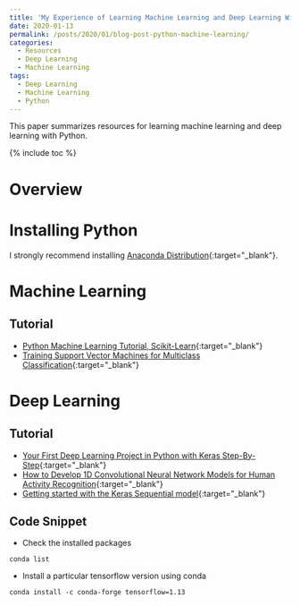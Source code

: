 ```yaml
---
title: 'My Experience of Learning Machine Learning and Deep Learning With Python'
date: 2020-01-13
permalink: /posts/2020/01/blog-post-python-machine-learning/
categories:
  - Resources
  - Deep Learning
  - Machine Learning
tags:
  - Deep Learning
  - Machine Learning
  - Python
---
```


This paper summarizes resources for learning machine learning and deep learning with Python.

{% include toc %}

# Overview

# Installing Python
I strongly recommend installing [Anaconda Distribution](https://docs.anaconda.com/anaconda/install/){:target="_blank"}.

# Machine Learning

## Tutorial
* [Python Machine Learning Tutorial, Scikit-Learn](https://elitedatascience.com/python-machine-learning-tutorial-scikit-learn){:target="_blank"}
* [Training Support Vector Machines for Multiclass Classification](https://www.kaggle.com/pranathichunduru/svm-for-multiclass-classification/){:target="_blank"}

# Deep Learning
## Tutorial
* [Your First Deep Learning Project in Python with Keras Step-By-Step](https://machinelearningmastery.com/tutorial-first-neural-network-python-keras/){:target="_blank"}
* [How to Develop 1D Convolutional Neural Network Models for Human Activity Recognition](https://machinelearningmastery.com/cnn-models-for-human-activity-recognition-time-series-classification/){:target="_blank"}
* [Getting started with the Keras Sequential model](https://keras.io/getting-started/sequential-model-guide/){:target="_blank"}

## Code Snippet
* Check the installed packages
```
conda list
```

* Install a particular tensorflow version using conda
```
conda install -c conda-forge tensorflow=1.13
```


